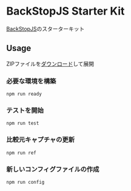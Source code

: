 # BackStopJS Starter Kit

[BackStopJS](https://github.com/garris/BackstopJS)のスターターキット

## Usage

ZIPファイルを[ダウンロード](https://github.com/frontainer/backstop-starter-kit/archive/master.zip)して展開

### 必要な環境を構築

```shell
npm run ready
```

### テストを開始

```
npm run test
```

### 比較元キャプチャの更新

```
npm run ref
```

### 新しいコンフィグファイルの作成

```
npm run config
```